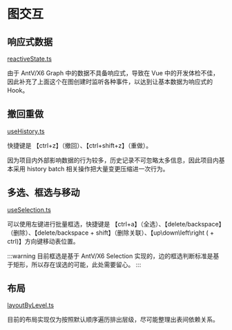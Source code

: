 # 图交互

## 响应式数据

[reactiveState.ts](https://github.com/pot-mot/jimmer-code-gen-vue3/blob/main/src/components/global/graphEditor/data/reactiveState.ts)

由于 AntV/X6 Graph 中的数据不具备响应式，导致在 Vue 中的开发体检不佳，因此补充了上面这个在图创建时监听各种事件，以达到让基本数据为响应式的 Hook。

## 撤回重做

[useHistory.ts](https://github.com/pot-mot/jimmer-code-gen-vue3/blob/main/src/components/global/graphEditor/history/useHistory.ts)

快捷键是 【ctrl+z】（撤回）、【ctrl+shift+z】（重做）。

因为项目内外部影响数据的行为较多，历史记录不可忽略太多信息，因此项目内基本采用 history batch 相关操作把大量变更压缩进一次行为。

## 多选、框选与移动

[useSelection.ts](https://github.com/pot-mot/jimmer-code-gen-vue3/blob/main/src/components/global/graphEditor/selection/useSelection.ts)

可以使用左键进行批量框选，快捷键是 【ctrl+a】（全选）、【delete/backspace】（删除）、【delete/backspace + shift】（删除关联）、【up\down\left\right ( + ctrl)】方向键移动表位置。

:::warning
目前框选是基于 AntV/X6 Selection 实现的，边的框选判断标准是基于矩形，所以存在误选的可能，此处需要留心。
:::

## 布局

[layoutByLevel.ts](https://github.com/pot-mot/jimmer-code-gen-vue3/blob/main/src/components/global/graphEditor/layout/layoutByLevel.ts#L317)

目前的布局实现仅为按照默认顺序遍历排出层级，尽可能整理出表间依赖关系。
